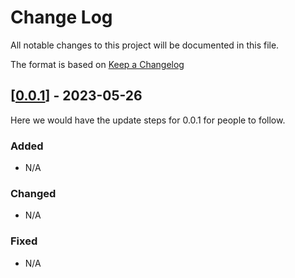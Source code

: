 
# Change Log
All notable changes to this project will be documented in this file.
 
The format is based on [Keep a Changelog](http://keepachangelog.com/)

 
## \[[0.0.1]] - 2023-05-26
  
Here we would have the update steps for 0.0.1 for people to follow.
 
### Added
- N/A
### Changed
- N/A
### Fixed
- N/A

<!-- Links -->

[0.0.1]:(./url1)
